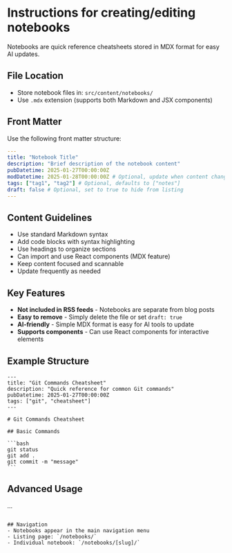 # Instructions for creating/editing notebooks

Notebooks are quick reference cheatsheets stored in MDX format for easy AI updates.

## File Location

- Store notebook files in: `src/content/notebooks/`
- Use `.mdx` extension (supports both Markdown and JSX components)

## Front Matter

Use the following front matter structure:

```yaml
---
title: "Notebook Title"
description: "Brief description of the notebook content"
pubDatetime: 2025-01-27T00:00:00Z
modDatetime: 2025-01-28T00:00:00Z # Optional, update when content changes
tags: ["tag1", "tag2"] # Optional, defaults to ["notes"]
draft: false # Optional, set to true to hide from listing
---
```

## Content Guidelines

- Use standard Markdown syntax
- Add code blocks with syntax highlighting
- Use headings to organize sections
- Can import and use React components (MDX feature)
- Keep content focused and scannable
- Update frequently as needed

## Key Features

- **Not included in RSS feeds** - Notebooks are separate from blog posts
- **Easy to remove** - Simply delete the file or set `draft: true`
- **AI-friendly** - Simple MDX format is easy for AI tools to update
- **Supports components** - Can use React components for interactive elements

## Example Structure

````mdx
---
title: "Git Commands Cheatsheet"
description: "Quick reference for common Git commands"
pubDatetime: 2025-01-27T00:00:00Z
tags: ["git", "cheatsheet"]
---

# Git Commands Cheatsheet

## Basic Commands

```bash
git status
git add .
git commit -m "message"
```
````

## Advanced Usage

...

```

## Navigation
- Notebooks appear in the main navigation menu
- Listing page: `/notebooks/`
- Individual notebook: `/notebooks/[slug]/`
```

